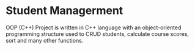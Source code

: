 # Student Managerment
OOP (C++) Project is written in C++ language with an object-oriented programming structure used to CRUD students, calculate course scores, sort and many other functions.
